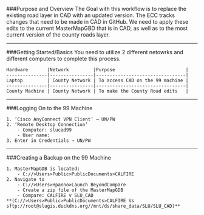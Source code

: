 ###Purpose and Overview
The Goal with this workflow is to replace the existing road layer in CAD with an updated version. The ECC tracks changes that need to be made in CAD in GitHub. We need to apply these edits to the current MasterMapGBD that is in CAD, as well as to the most current version of the county roads layer. 

---
###Getting Started/Basics
You need to utilize 2 different netowrks and different computers to complete this process. 

	Hardware       |Network         |Purpose                          |
	---------------|----------------|---------------------------------|
	Laptop         | County Network | To access CAD on the 99 machine |
	---------------|----------------|---------------------------------|
	County Machine | County Network | To make the County Road edits   |

---
###Logging On to the 99 Machine

	1. ‘Cisco AnyConnect VPN Client’ → UN/PW
	2. ‘Remote Desktop Connection’
		- Computer: slucad99
		- User name: 
	3. Enter in Credentials → UN/PW


---
###Creating a Backup on the 99 Machine

	1. MasterMapGDB is located:
		- C://>Users>Public>PublicDocuments>CALFIRE
	2. Navigate to 
		- C://>Users>Hpanno>Launch BeyondCompare
		- Create a zip file of the MasterMapGDB
		- Compare: CALFIRE v SLU_CAD
    **(C://>Users>Public>PublicDocuments>CALFIRE Vs sftp://root@slugis.duckdns.org//mnt/ds/share_data/SLU/SLU_CAD)**
    
	

